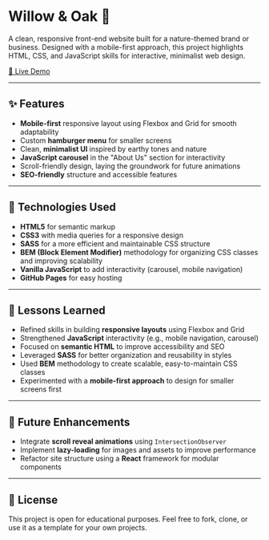 # Willow & Oak 🌿

A clean, responsive front-end website built for a nature-themed brand or business. Designed with a mobile-first approach, this project highlights HTML, CSS, and JavaScript skills for interactive, minimalist web design.

[🔗 Live Demo](https://adrianimiolek.github.io/Willow-and-Oak/)

---

## ✨ Features

- **Mobile-first** responsive layout using Flexbox and Grid for smooth adaptability
- Custom **hamburger menu** for smaller screens
- Clean, **minimalist UI** inspired by earthy tones and nature
- **JavaScript carousel** in the "About Us" section for interactivity
- Scroll-friendly design, laying the groundwork for future animations
- **SEO-friendly** structure and accessible features

---

## 🚀 Technologies Used

- **HTML5** for semantic markup
- **CSS3** with media queries for a responsive design
- **SASS** for a more efficient and maintainable CSS structure
- **BEM (Block Element Modifier)** methodology for organizing CSS classes and improving scalability
- **Vanilla JavaScript** to add interactivity (carousel, mobile navigation)
- **GitHub Pages** for easy hosting

---

## 🧠 Lessons Learned

- Refined skills in building **responsive layouts** using Flexbox and Grid
- Strengthened **JavaScript** interactivity (e.g., mobile navigation, carousel)
- Focused on **semantic HTML** to improve accessibility and SEO
- Leveraged **SASS** for better organization and reusability in styles
- Used **BEM** methodology to create scalable, easy-to-maintain CSS classes
- Experimented with a **mobile-first approach** to design for smaller screens first

---

## 📌 Future Enhancements

- Integrate **scroll reveal animations** using `IntersectionObserver`
- Implement **lazy-loading** for images and assets to improve performance
- Refactor site structure using a **React** framework for modular components

---

## 📄 License

This project is open for educational purposes. Feel free to fork, clone, or use it as a template for your own projects.
